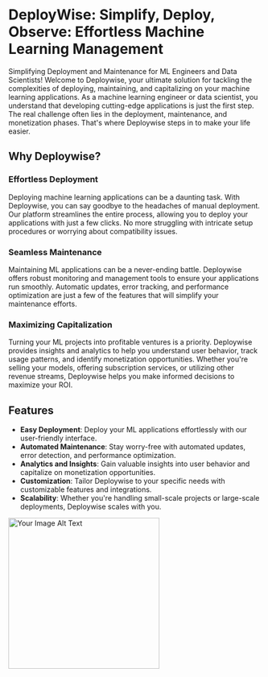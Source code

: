 # DeployWise: Simplify, Deploy, Observe: Effortless Machine Learning Management

Simplifying Deployment and Maintenance for ML Engineers and Data Scientists!
Welcome to Deploywise, your ultimate solution for tackling the complexities of deploying, maintaining, and capitalizing on your machine learning applications. As a machine learning engineer or data scientist, you understand that developing cutting-edge applications is just the first step. The real challenge often lies in the deployment, maintenance, and monetization phases. That's where Deploywise steps in to make your life easier.

## Why Deploywise?

### Effortless Deployment
Deploying machine learning applications can be a daunting task. With Deploywise, you can say goodbye to the headaches of manual deployment. Our platform streamlines the entire process, allowing you to deploy your applications with just a few clicks. No more struggling with intricate setup procedures or worrying about compatibility issues.

### Seamless Maintenance
Maintaining ML applications can be a never-ending battle. Deploywise offers robust monitoring and management tools to ensure your applications run smoothly. Automatic updates, error tracking, and performance optimization are just a few of the features that will simplify your maintenance efforts.

### Maximizing Capitalization
Turning your ML projects into profitable ventures is a priority. Deploywise provides insights and analytics to help you understand user behavior, track usage patterns, and identify monetization opportunities. Whether you're selling your models, offering subscription services, or utilizing other revenue streams, Deploywise helps you make informed decisions to maximize your ROI.

## Features

- **Easy Deployment**: Deploy your ML applications effortlessly with our user-friendly interface.
- **Automated Maintenance**: Stay worry-free with automated updates, error detection, and performance optimization.
- **Analytics and Insights**: Gain valuable insights into user behavior and capitalize on monetization opportunities.
- **Customization**: Tailor Deploywise to your specific needs with customizable features and integrations.
- **Scalability**: Whether you're handling small-scale projects or large-scale deployments, Deploywise scales with you.

<img src="https://github.com/DeployWise/.github/assets/67182544/9ddc6537-ad5a-4bf8-b3c5-ae8bf6a968d8" alt="Your Image Alt Text" height="300px" width="300px">

